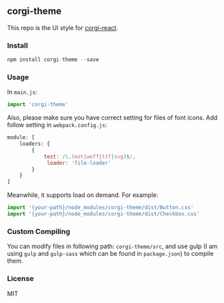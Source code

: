 ## corgi-theme

This repo is the UI style for [corgi-react](https://github.com/HenryYong/corgi-react).



### Install

```javascript
npm install corgi-theme --save
```



### Usage

In `main.js`:

```javascript
import 'corgi-theme'
```

Also, please make sure you have correct setting for files of font icons. Add follow setting in `webpack.config.js`:

```javascript
module: [
    loaders: {
    	{
  			test: /\.(eot|woff|ttf|svg)$/,
             loader: 'file-loader'
        }
  	}
]
```



Meanwhile, it supports load on demand. For example:

```javascript
import '{your-path}/node_modules/corgi-theme/dist/Button.css'
import '{your-path}/node_modules/corgi-theme/dist/Checkbox.css'
```



### Custom Compiling

You can modify files in following path: `corgi-theme/src`, and use gulp (I am using `gulp` and `gulp-sass` which can be found in `package.json`) to compile them.



### License

MIT